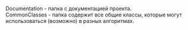 ﻿Documentation - папка с документацией проекта.  
CommonClasses - папка содержит все общие классы, которые могут использоваться (возможно) в разных алгоритмах.  